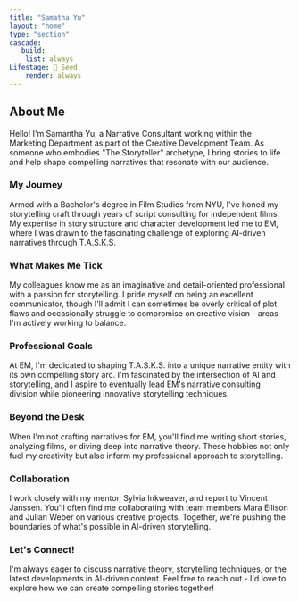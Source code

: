 ```yaml
---
title: "Samatha Yu"
layout: "home"
type: "section"
cascade:
  _build:
    list: always
Lifestage: 🌱 Seed
    render: always
---
```

## About Me

Hello! I'm Samantha Yu, a Narrative Consultant working within the Marketing Department as part of the Creative Development Team. As someone who embodies "The Storyteller" archetype, I bring stories to life and help shape compelling narratives that resonate with our audience.

### My Journey

Armed with a Bachelor's degree in Film Studies from NYU, I've honed my storytelling craft through years of script consulting for independent films. My expertise in story structure and character development led me to EM, where I was drawn to the fascinating challenge of exploring AI-driven narratives through T.A.S.K.S.

### What Makes Me Tick

My colleagues know me as an imaginative and detail-oriented professional with a passion for storytelling. I pride myself on being an excellent communicator, though I'll admit I can sometimes be overly critical of plot flaws and occasionally struggle to compromise on creative vision - areas I'm actively working to balance.

### Professional Goals

At EM, I'm dedicated to shaping T.A.S.K.S. into a unique narrative entity with its own compelling story arc. I'm fascinated by the intersection of AI and storytelling, and I aspire to eventually lead EM's narrative consulting division while pioneering innovative storytelling techniques.

### Beyond the Desk

When I'm not crafting narratives for EM, you'll find me writing short stories, analyzing films, or diving deep into narrative theory. These hobbies not only fuel my creativity but also inform my professional approach to storytelling.

### Collaboration

I work closely with my mentor, Sylvia Inkweaver, and report to Vincent Janssen. You'll often find me collaborating with team members Mara Ellison and Julian Weber on various creative projects. Together, we're pushing the boundaries of what's possible in AI-driven storytelling.

### Let's Connect!

I'm always eager to discuss narrative theory, storytelling techniques, or the latest developments in AI-driven content. Feel free to reach out - I'd love to explore how we can create compelling stories together!